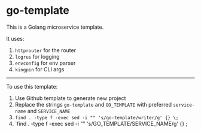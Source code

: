 # go-template

This is a Golang microservice template.

It uses:

1. `httprouter` for the router
1. `logrus` for logging
1. `envconfig` for env parser
1. `kingpin` for CLI args

----

To use this template:

1. Use Github template to generate new project
1. Replace the strings `go-template` and `GO_TEMPLATE` with preferred `service-name` and `SERVICE_NAME`
  1. `find . -type f -exec sed -i "" 's/go-template/writer/g' {} \;`
  1. `find . -type f -exec sed -i "" 's/GO_TEMPLATE/SERVICE_NAME/g' {} \;
